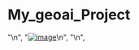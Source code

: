 # My_geoai_Project

"\n",
"[![image](https://colab.research.google.com/assets/colab-badge.svg)](https://colab.research.google.com/github.com/deskaygraphics/My_geoai_Project/download_data.ipynb)\n",
"\n",
